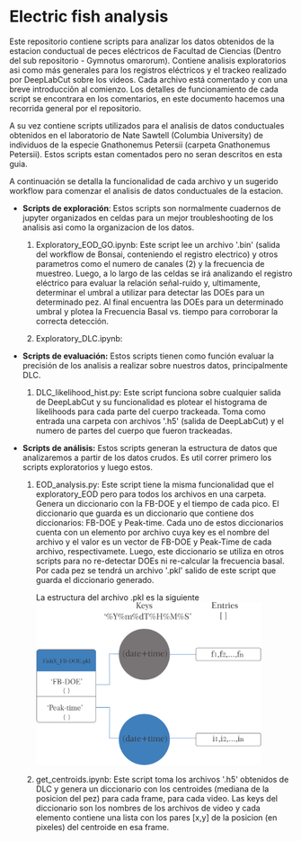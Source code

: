# Electric fish analysis

Este repositorio contiene scripts para analizar los datos obtenidos de la estacion conductual de peces eléctricos de Facultad de Ciencias (Dentro del sub repositorio - Gymnotus omarorum). Contiene analisis exploratorios asi como más generales para los registros eléctricos y el trackeo realizado por DeepLabCut sobre los videos.
Cada archivo está comentado y con una breve introducciôn al comienzo. Los detalles de funcionamiento de cada script se encontrara en los comentarios, en este documento hacemos una recorrida general por el repositorio.  

A su vez contiene scripts utilizados para el analisis de datos conductuales obtenidos en el laboratorio de Nate Sawtell (Columbia University) de individuos de la especie Gnathonemus Petersii (carpeta Gnathonemus Petersii). Estos scripts estan comentados pero no seran descritos en esta guia. 

A continuación se detalla la funcionalidad de cada archivo y un sugerido workflow para comenzar el analisis de datos conductuales de la estacion. 

- **Scripts de exploración**: 
Estos scripts son normalmente cuadernos de jupyter organizados en celdas para un mejor troubleshooting de los analisis asi como la organizacion de los datos. 

   1. Exploratory_EOD_GO.ipynb: 
                Este script lee un archivo '.bin' (salida del workflow de Bonsai, conteniendo el registro electrico) y otros parametros como el numero de canales (2) y la frecuencia de muestreo. Luego, a lo largo de las celdas se irá analizando el registro eléctrico para evaluar la relación señal-ruido y, ultimamente, determinar el umbral a utilizar para detectar las DOEs para un determinado pez. Al final encuentra las DOEs para un determinado umbral y plotea la Frecuencia Basal vs. tiempo para corroborar la correcta detección. 
            
   2. Exploratory_DLC.ipynb:
      
- **Scripts de evaluación:** 
Estos scripts tienen como función evaluar la precisión de los analisis a realizar sobre nuestros datos, principalmente DLC. 

   1. DLC_likelihood_hist.py: 
                    Este script funciona sobre cualquier salida de DeepLabCut y su funcionalidad es plotear el histograma de likelihoods para cada parte del cuerpo trackeada. Toma como entrada una carpeta con archivos '.h5' (salida de DeepLabCut) y el numero de partes del cuerpo que fueron trackeadas. 

- **Scripts de análisis:** 
        Estos scripts generan la estructura de datos que analizaremos a partir de los datos crudos. Es util correr primero los scripts exploratorios y luego estos. 

   1. EOD_analysis.py: 
                Este script tiene la misma funcionalidad que el exploratory_EOD pero para todos los archivos en una carpeta. Genera un diccionario con la FB-DOE y el tiempo de cada pico. 
                El diccionario que guarda es un diccionario que contiene dos diccionarios: FB-DOE y Peak-time. Cada uno de estos diccionarios cuenta con un elemento por archivo cuya key es el nombre del archivo y el valor es un vector de FB-DOE y Peak-Time de cada archivo, respectivamete. Luego, este diccionario se utiliza en otros scripts para no re-detectar DOEs ni re-calcular la frecuencia basal. 
                Por cada pez se tendrá un archivo '.pkl' salido de este script que guarda el diccionario generado. 

      La estructura del archivo .pkl es la siguiente
        <img src="/images/data.png" alt="data_structure_EOD" width="400"/>

   2. get_centroids.ipynb: 
                Este script toma los archivos '.h5' obtenidos de DLC y genera un diccionario con los centroides (mediana de la posicion del pez) para cada frame, para cada video. Las keys del diccionario son los nombres de los archivos de video y cada elemento contiene una lista con los pares [x,y] de la posicion (en pixeles) del centroide en esa frame. 
